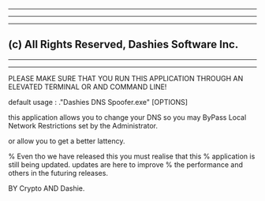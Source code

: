 --------
------
----
(c) All Rights Reserved, Dashies Software Inc.
----
------
--------


PLEASE MAKE SURE THAT YOU RUN THIS APPLICATION THROUGH AN ELEVATED
TERMINAL OR AND COMMAND LINE!


default usage : .\"Dashies DNS Spoofer.exe" [OPTIONS]

this application allows you to change your DNS so you may ByPass 
Local Network Restrictions set by the Administrator. 

or allow you to get a better lattency.

% Even tho we have released this you must realise that this
% application is still being updated. updates are here to improve
% the performance and others in the futuring releases.

BY Crypto AND Dashie.
